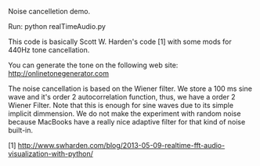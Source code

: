 Noise cancelletion demo.

Run: python realTimeAudio.py

This code is basically Scott W. Harden's code [1] with some mods for 440Hz tone cancellation.

You can generate the tone on the following web site: http://onlinetonegenerator.com

The noise cancellation is based on the Wiener filter. We store a 100 ms sine wave and it's order 2 autocorrelation function, thus, we have a order 2 Wiener Filter. Note that this is enough for sine waves due to its simple implicit dimmension. We do not make the experiment with random noise because MacBooks have a really nice adaptive filter for that kind of noise built-in.

[1] http://www.swharden.com/blog/2013-05-09-realtime-fft-audio-visualization-with-python/
